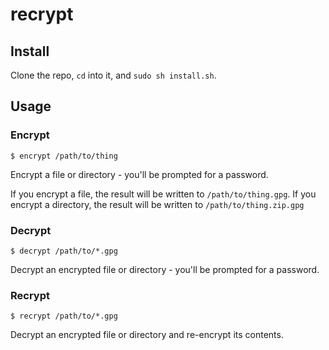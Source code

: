 # recrypt

## Install

Clone the repo, `cd` into it, and `sudo sh install.sh`.

## Usage

### Encrypt
```
$ encrypt /path/to/thing
```

Encrypt a file or directory - you'll be prompted for a password.

If you encrypt a file, the result will be written to `/path/to/thing.gpg`. If you encrypt a directory, the result will be written to `/path/to/thing.zip.gpg`

### Decrypt
```
$ decrypt /path/to/*.gpg
```

Decrypt an encrypted file or directory - you'll be prompted for a password.

### Recrypt
```
$ recrypt /path/to/*.gpg
```

Decrypt an encrypted file or directory and re-encrypt its contents.
